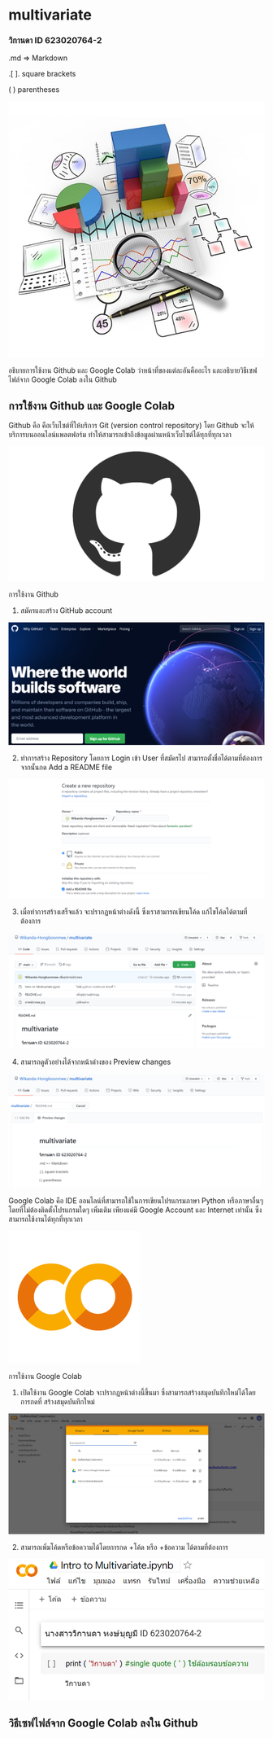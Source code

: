 # multivariate

### วิกานดา ID 623020764-2

.md => Markdown

.[ ]. square brackets

(  )  parentheses

![รูปตัวอย่าง](ภาพประกอบ.jpg)

อธิบายการใช้งาน Github และ Google Colab ว่าหน้าที่ของแต่ละอันคืออะไร และอธิบายวิธีเซฟไฟล์จาก Google Colab ลงใน Github

## การใช้งาน Github และ Google Colab

Github คือ คือเว็บไซต์ที่ให้บริการ Git (version control repository) โดย Github จะให้บริการบนออนไลน์แพลตฟอร์ม ทำให้สามารถเข้าถึงข้อมูลผ่านหน้าเว็บไซต์ได้ทุกที่ทุกเวลา 

![Github](github-mark.png)

การใช้งาน Github

1. สมัครและสร้าง GitHub account

![Github](Github1.PNG)

2. ทำการสร้าง Repository โดยการ Login เข้า User ที่สมัครไป สามารถตั้งชื่อได้ตามที่ต้องการ
จากนั้นกด Add a README file

![Github](Github2.PNG)

3. เมื่อทำการสร้างเสร็จแล้ว จะปรากฎหน้าต่างดังนี้ ซึ่งเราสามารถเขียนโค้ด แก้ไขโค้ดได้ตามที่ต้องการ

![Github](Github3.PNG)

4. สามารถดูตัวอย่างได้จากหน้าต่างของ Preview changes

![Github](Github4.PNG)

Google Colab คือ IDE ออนไลน์ที่สามารถใช้ในการเขียนโปรแกรมภาษา Python หรือภาษาอื่นๆ โดยที่ไม่ต้องติดตั้งโปรแกรมใดๆ เพิ่มเติม เพียงแค่มี Google Account และ Internet เท่านั้น ซึ่งสามารถใช้งานได้ทุกที่ทุกเวลา 

![Google_Colab](Colab1.png)

การใช้งาน Google Colab

1. เปิดใช้งาน Google Colab จะปรากฎหน้าต่างนี้ขึ้นมา ซึ่งสามารถสร้างสมุดบันทึกใหม่ได้โดยการกดที่ สร้างสมุดบันทึกใหม่

![Google_Colab](Colab2.PNG)

2. สามารถเพิ่มโค้ดหรือข้อความได้โดยการกด +โค้ด หรือ +ข้อความ ได้ตามที่ต้องการ

![Google_Colab](Colab3.PNG)



## วิธีเซฟไฟล์จาก Google Colab ลงใน Github

